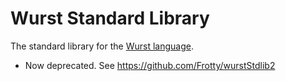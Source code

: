 # Wurst Standard Library

The standard library for the [Wurst language](http://peq.github.io/WurstScript/).

* Now deprecated. See https://github.com/Frotty/wurstStdlib2
